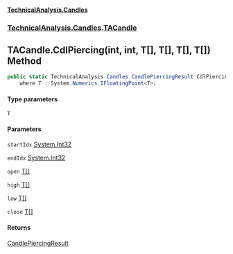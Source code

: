 #### [TechnicalAnalysis.Candles](TechnicalAnalysis.Candles.md 'TechnicalAnalysis.Candles')
### [TechnicalAnalysis.Candles](TechnicalAnalysis.Candles.md#TechnicalAnalysis.Candles 'TechnicalAnalysis.Candles').[TACandle](TACandle.md 'TechnicalAnalysis.Candles.TACandle')

## TACandle.CdlPiercing<T>(int, int, T[], T[], T[], T[]) Method

```csharp
public static TechnicalAnalysis.Candles.CandlePiercingResult CdlPiercing<T>(int startIdx, int endIdx, T[] open, T[] high, T[] low, T[] close)
    where T : System.Numerics.IFloatingPoint<T>;
```
#### Type parameters

<a name='TechnicalAnalysis.Candles.TACandle.CdlPiercing_T_(int,int,T[],T[],T[],T[]).T'></a>

`T`
#### Parameters

<a name='TechnicalAnalysis.Candles.TACandle.CdlPiercing_T_(int,int,T[],T[],T[],T[]).startIdx'></a>

`startIdx` [System.Int32](https://docs.microsoft.com/en-us/dotnet/api/System.Int32 'System.Int32')

<a name='TechnicalAnalysis.Candles.TACandle.CdlPiercing_T_(int,int,T[],T[],T[],T[]).endIdx'></a>

`endIdx` [System.Int32](https://docs.microsoft.com/en-us/dotnet/api/System.Int32 'System.Int32')

<a name='TechnicalAnalysis.Candles.TACandle.CdlPiercing_T_(int,int,T[],T[],T[],T[]).open'></a>

`open` [T](TACandle.CdlPiercing_T_(int,int,T[],T[],T[],T[]).md#TechnicalAnalysis.Candles.TACandle.CdlPiercing_T_(int,int,T[],T[],T[],T[]).T 'TechnicalAnalysis.Candles.TACandle.CdlPiercing<T>(int, int, T[], T[], T[], T[]).T')[[]](https://docs.microsoft.com/en-us/dotnet/api/System.Array 'System.Array')

<a name='TechnicalAnalysis.Candles.TACandle.CdlPiercing_T_(int,int,T[],T[],T[],T[]).high'></a>

`high` [T](TACandle.CdlPiercing_T_(int,int,T[],T[],T[],T[]).md#TechnicalAnalysis.Candles.TACandle.CdlPiercing_T_(int,int,T[],T[],T[],T[]).T 'TechnicalAnalysis.Candles.TACandle.CdlPiercing<T>(int, int, T[], T[], T[], T[]).T')[[]](https://docs.microsoft.com/en-us/dotnet/api/System.Array 'System.Array')

<a name='TechnicalAnalysis.Candles.TACandle.CdlPiercing_T_(int,int,T[],T[],T[],T[]).low'></a>

`low` [T](TACandle.CdlPiercing_T_(int,int,T[],T[],T[],T[]).md#TechnicalAnalysis.Candles.TACandle.CdlPiercing_T_(int,int,T[],T[],T[],T[]).T 'TechnicalAnalysis.Candles.TACandle.CdlPiercing<T>(int, int, T[], T[], T[], T[]).T')[[]](https://docs.microsoft.com/en-us/dotnet/api/System.Array 'System.Array')

<a name='TechnicalAnalysis.Candles.TACandle.CdlPiercing_T_(int,int,T[],T[],T[],T[]).close'></a>

`close` [T](TACandle.CdlPiercing_T_(int,int,T[],T[],T[],T[]).md#TechnicalAnalysis.Candles.TACandle.CdlPiercing_T_(int,int,T[],T[],T[],T[]).T 'TechnicalAnalysis.Candles.TACandle.CdlPiercing<T>(int, int, T[], T[], T[], T[]).T')[[]](https://docs.microsoft.com/en-us/dotnet/api/System.Array 'System.Array')

#### Returns
[CandlePiercingResult](CandlePiercingResult.md 'TechnicalAnalysis.Candles.CandlePiercingResult')